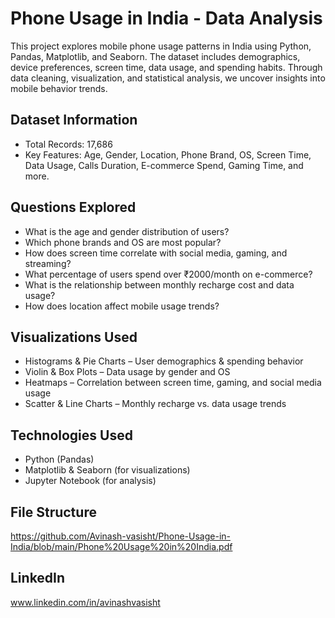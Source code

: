 
# Phone Usage in India - Data Analysis

This project explores mobile phone usage patterns in India using Python, Pandas, Matplotlib, and Seaborn. The dataset includes demographics, device preferences, screen time, data usage, and spending habits. Through data cleaning, visualization, and statistical analysis, we uncover insights into mobile behavior trends.
## Dataset Information
* Total Records: 17,686
* Key Features: Age, Gender, Location, Phone Brand, OS, Screen Time, Data Usage, Calls Duration, E-commerce Spend, Gaming Time, and more.
## Questions Explored
* What is the age and gender distribution of users?
* Which phone brands and OS are most popular?
* How does screen time correlate with social media, gaming, and streaming?
* What percentage of users spend over ₹2000/month on e-commerce?
* What is the relationship between monthly recharge cost and data usage?
* How does location affect mobile usage trends?
## Visualizations Used 
* Histograms & Pie Charts – User demographics & spending behavior
* Violin & Box Plots – Data usage by gender and OS
* Heatmaps – Correlation between screen time, gaming, and social media usage
* Scatter & Line Charts – Monthly recharge vs. data usage trends
## Technologies Used
* Python (Pandas)
* Matplotlib & Seaborn (for visualizations)
* Jupyter Notebook (for analysis)
## File Structure
https://github.com/Avinash-vasisht/Phone-Usage-in-India/blob/main/Phone%20Usage%20in%20India.pdf
## LinkedIn
www.linkedin.com/in/avinashvasisht



